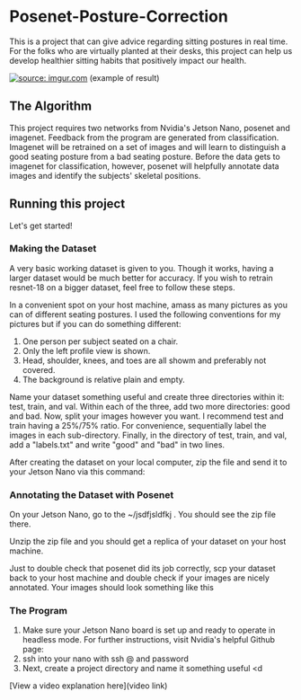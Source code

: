 # Posenet-Posture-Correction

This is a project that can give advice regarding sitting postures in real time. For the folks who are virtually planted at their desks, this project can help us develop healthier sitting habits that positively impact our health. 

<a href="https://imgur.com/LdzQpqF"><img src="https://i.imgur.com/LdzQpqF.jpg" title="source: imgur.com" /></a>
(example of result)

## The Algorithm

This project requires two networks from Nvidia's Jetson Nano, posenet and imagenet. Feedback from the program are generated from classification. Imagenet will be retrained on a set of images and will learn to distinguish a good seating posture from a bad seating posture. Before the data gets to imagenet for classification, however, posenet will helpfully annotate data images and identify the subjects' skeletal positions.

## Running this project

Let's get started!

### Making the Dataset

A very basic working dataset is given to you. Though it works, having a larger dataset would be much better for accuracy. If you wish to retrain resnet-18 on a bigger dataset, feel free to follow these steps.

In a convenient spot on your host machine, amass as many pictures as you can of different seating postures. I used the following conventions for my pictures but if you can do something different:

1. One person per subject seated on a chair.
2. Only the left profile view is shown.
3. Head, shoulder, knees, and toes are all showm and preferably not covered.
4. The background is relative plain and empty.

Name your dataset something useful and create three directories within it: test, train, and val. Within each of the three, add two more directories: good and bad. Now, split your images however you want. I recommend test and train having a 25%/75% ratio. For convenience, sequentially label the images in each sub-directory. Finally, in the directory of test, train, and val, add a "labels.txt" and write "good" and "bad" in two lines. 

After creating the dataset on your local computer, zip the file and send it to your Jetson Nano via this command:

### Annotating the Dataset with Posenet

On your Jetson Nano, go to the ~/jsdfjsldfkj . You should see the zip file there.

Unzip the zip file and you should get a replica of your dataset on your host machine.

Just to double check that posenet did its job correctly, scp your dataset back to your host machine and double check if your images are nicely annotated. Your images should look something like this




### The Program

1. Make sure your Jetson Nano board is set up and ready to operate in headless mode. For further instructions, visit Nvidia's helpful Github page:
2. ssh into your nano with ssh <username>@<IP Address> and password
3. Next, create a project directory and name it something useful <d

[View a video explanation here](video link)

